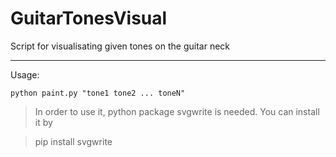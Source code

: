 # GuitarTonesVisual

Script for visualisating given tones on the guitar neck

------------------------

Usage:

    python paint.py "tone1 tone2 ... toneN"

> In order to use it, python package svgwrite is needed. You can install it by 
    
>    pip install svgwrite
